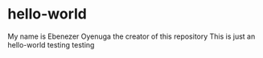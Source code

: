# hello-world
My name is Ebenezer Oyenuga the creator of this repository
This is just an hello-world testing testing
